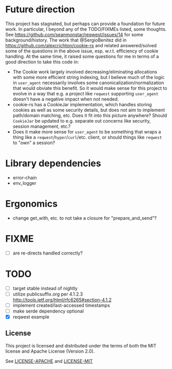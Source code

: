# Future direction
This project has stagnated, but perhaps can provide a foundation for future work. In particular, I beyond any of the TODO/FIXMEs listed, some thoughts. See https://github.com/seanmonstar/reqwest/issues/14 for some background/history. The work that @SergioBenitez did in https://github.com/alexcrichton/cookie-rs and related answered/solved some of the questions in the above issue, esp. w.r.t. efficiency of cookie handling. At the same time, it raised some questions for me in terms of a good direction to take this code in:

* The Cookie work largely involved decreasing/eliminating allocations with some more efficient string indexing, but I believe much of the logic in `user_agent` necessarily involves some canonicalization/normalization that would obviate this benefit. So it would make sense for this project to evolve in a way that e.g. a project like `reqwest` supporting `user_agent` doesn't have a negative impact when not needed.
* cookie-rs has a CookieJar implementation, which handles storing cookies as well as some security details, but does not aim to implement path/domain matching, etc. Does it fit into this picture anywhere? Should `CookieJar` be updated to e.g. separate out concerns like security, session management, etc.?
* Does it make more sense for `user_agent` to be something that wraps a thing like a `reqwest`/`hyper`/`curl`/etc. client, or should things like `reqwest` to "own" a session?

# Library dependencies
* error-chain
* env_logger

# Ergonomics
* change get_with, etc. to not take a closure for "prepare_and_send"?

# FIXME
- [ ] are re-directs handled correctly?

# TODO
- [ ] target stable instead of nightly
- [ ] utilize publicsuffix.org per 4.1.2.3 http://tools.ietf.org/html/rfc6265#section-4.1.2
- [ ] implement created/last-accessed timestamps
- [ ] make serde dependency optional
- [X] reqwest example

## License
This project is licensed and distributed under the terms of both the MIT license and Apache License (Version 2.0).

See [LICENSE-APACHE](LICENSE-APACHE) and [LICENSE-MIT](LICENSE-MIT)
